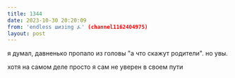 ```yaml
---
title: 1344
date: 2023-10-30 20:20:09
from: 'endless шизing ⍼' (channel1162404975)
layout: post
---
```


я думал, давненько пропало из головы "а что скажут родители". но увы.

хотя на самом деле просто я сам не уверен в своем пути
